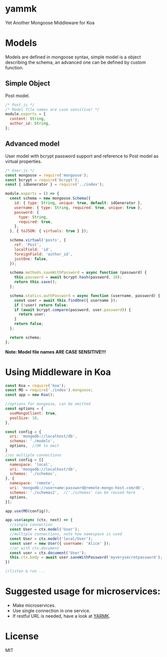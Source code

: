 # yammk

Yet Another Mongoose Middleware for Koa

# Models

Models are defined in mongoose syntax, simple model is a object describing the schema, an advanced one can be defined by custom function.

## Simple Object

Post model.

```js
/* Post.js */
/* Model file names are case sensitive! */
module.exports = {
  content: String,
  author_id: String,
};
```
## Advanced model

User model with bcrypt password support and reference to Post model as virtual properties.

```js
/* User.js */
const mongoose = require('mongoose');
const bcrypt = require('bcrypt');
const { idGenerator } = require('../index');

module.exports = () => {
  const schema = new mongoose.Schema({
    id: { type: String, unique: true, default: idGenerator },
    username: { type: String, required: true, unique: true },
    password: {
      type: String,
      required: true,
    },
  }, { toJSON: { virtuals: true } });

  schema.virtual('posts', {
    ref: 'Post',
    localField: 'id',
    foreignField: 'author_id',
    justOne: false,
  });

  schema.methods.saveWithPassword = async function (password) {
    this.password = await bcrypt.hash(password, 10);
    return this.save();
  };

  schema.statics.authPassword = async function (username, password) {
    const user = await this.findOne({ username });
    if (!user) return false;
    if (await bcrypt.compare(password, user.password)) {
      return user;
    }
    return false;
  };

  return schema;
};
```

**Note: Model file names ARE CASE SENSITIVE!!!**

# Using Middleware in Koa

```js
const Koa = require('koa');
const MO = require('./index').mongoose;
const app = new Koa();

//options for mongoose, can be omitted
const options = {
  useMongoClient: true,
  poolSize: 10,
},

const config = {
  uri: 'mongodb://localhost/db',
  schemas: './models',
  options,  //OK to omit
}
//or multiple connections
const config = [{
  namespace: 'local',
  uri: 'mongodb://localhost/db',
  schemas: './schemas',
}, {
  namespace: 'remote',
  uri: 'mongodb://username:password@remote-mongo-host.com/db',
  schemas: './schemas2',  //'./schemas' can be reused here
  options,
}];

app.use(MO(config));

app.use(async (ctx, next) => {
  //single connection
  const User = ctx.model('User');
  //multiple connections, note how namespace is used
  const User = ctx.model('local/User');
  const user = new User({ username: 'Alice' });
  //or with ctx.document
  const user = ctx.document('User');
  this.ctx.body = await user.saveWithPassword('myverysecretpassword');
})

//listen & run ...
```

# Suggested usage for microservices:

* Make microservices.
* Use single connection in one service.
* If restful URL is needed, have a look at [YARMK](https://github.com/neilzheng/yarmk).

# License

  MIT
